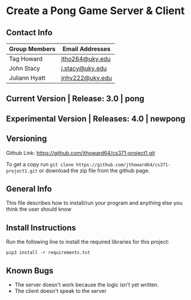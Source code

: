 # Create a Pong Game Server & Client

## Contact Info

| Group Members | Email Addresses |
| ------------- | --------------- |
| Tag Howard    | jtho264@uky.edu |
| John Stacy    | j.stacy@uky.edu |
| Juliann Hyatt | jnhy222@uky.edu |

## Current Version | Release: 3.0 | pong
## Experimental Version | Releases: 4.0 | newpong

## Versioning

Github Link: https://github.com/jthoward64/cs371-project1.git

To get a copy run `git clone https://github.com/jthoward64/cs371-project1.git` or download the zip file from the github page.

## General Info

This file describes how to install/run your program and anything else you think the user should know

## Install Instructions

Run the following line to install the required libraries for this project:

`pip3 install -r requirements.txt`

## Known Bugs

- The server doesn't work because the logic isn't yet written.
- The client doesn't speak to the server